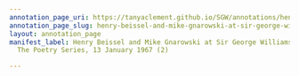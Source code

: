 ```yaml
---
annotation_page_uri: https://tanyaclement.github.io/SGW/annotations/henry-beissel-and-mike-gnarowski-at-sir-george-williams-university-the-poetry-series-13-january-1967-2--canvas-1-audience.json
annotation_page_slug: henry-beissel-and-mike-gnarowski-at-sir-george-williams-university-the-poetry-series-13-january-1967-2--canvas-1-audience
layout: annotation_page
manifest_label: Henry Beissel and Mike Gnarowski at Sir George Williams University,
  The Poetry Series, 13 January 1967 (2)

---
```

